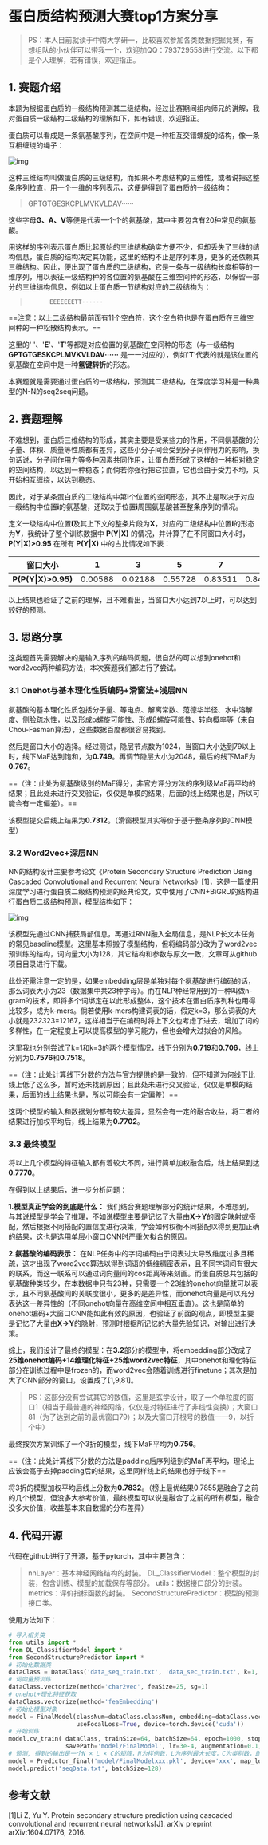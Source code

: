 # 蛋白质结构预测大赛top1方案分享

>PS：本人目前就读于中南大学研一，比较喜欢参加各类数据挖掘竞赛，有想组队的小伙伴可以带我一个，欢迎加QQ：793729558进行交流。以下都是个人理解，若有错误，欢迎指正。

## 1. 赛题介绍

本题为根据蛋白质的一级结构预测其二级结构，经过比赛期间组内师兄的讲解，我对蛋白质一级结构二级结构的理解如下，如有错误，欢迎指正。

蛋白质可以看成是一条氨基酸序列，在空间中是一种相互交错螺旋的结构，像一条互相缠绕的绳子：

![img](https://github.com/wudejian789/2020TIANCHI-ProteinSecondaryStructurePrediction-TOP1/blob/master/images/fig1.png)

这种三维结构叫做蛋白质的三级结构，而如果不考虑结构的三维性，或者说把这整条序列拉直，用一个一维的序列表示，这便是得到了蛋白质的一级结构：

>GPTGTGESKCPLMVKVLDAV······

这些字母**G、A、V**等便是代表一个个的氨基酸，其中主要包含有20种常见的氨基酸。

用这样的序列表示蛋白质比起原始的三维结构确实方便不少，但却丢失了三维的结构信息，蛋白质的结构决定其功能，这里的结构不止是序列本身，更多的还依赖其三维结构。因此，便出现了蛋白质的二级结构，它是一条与一级结构长度相等的一维序列，用以表征一级结构种的各位置的氨基酸在三维空间种的形态，以保留一部分的三维结构信息，例如以上蛋白质一节结构对应的二级结构为：

>           EEEEEEETT······

==注意：以上二级结构最前面有11个空白符，这个空白符也是在蛋白质在三维空间种的一种松散结构表示。==

这里的' '、'**E**'、'**T**'等都是对应位置的氨基酸在空间种的形态（与一级结构 **GPTGTGESKCPLMVKVLDAV······** 是一一对应的），例如'**T**'代表的就是该位置的氨基酸在空间中是一种**氢键转折**的形态。

本赛题就是需要通过蛋白质的一级结构，预测其二级结构，在深度学习种是一种典型的N-N的seq2seq问题。

## 2. 赛题理解

不难想到，蛋白质三维结构的形成，其实主要是受某些力的作用，不同氨基酸的分子量、体积、质量等性质都有差异，这些小分子间会受到分子间作用力的影响，换句话说，分子间作用力等多种因素共同作用，让蛋白质形成了这样的一种相对稳定的空间结构，以达到一种稳态；而倘若你强行把它拉直，它也会由于受力不均，又开始相互缠绕，以达到稳态。

因此，对于某条蛋白质的二级结构中第**i**个位置的空间形态，其不止是取决于对应一级结构中位置**i**的氨基酸，还取决于位置**i**周围氨基酸甚至整条序列的情况。

定义一级结构中位置**i**及其上下文的整条片段为**X**，对应的二级结构中位置**i**的形态为**Y**，我统计了整个训练数据中 **P(Y|X)** 的情况，并计算了在不同窗口大小时，**P(Y|X)>0.95** 在所有 **P(Y|X)** 中的占比情况如下表：

窗口大小|1|3|5|7|9|13|…
:-:|:-:|:-:|:-:|:-:|:-:|:-:|:-:
**P(P(Y\|X)>0.95)**|0.00588|0.02188|0.55728|0.83511|0.84413|0.85431|…

以上结果也验证了之前的理解，且不难看出，当窗口大小达到**7**以上时，可以达到较好的预测。

## 3. 思路分享
这类题首先需要解决的是输入序列的编码问题，很自然的可以想到onehot和word2vec两种编码方法，本次赛题我们都进行了尝试。

### 3.1 Onehot与基本理化性质编码+滑窗法+浅层NN
氨基酸的基本理化性质包括分子量、等电点、解离常数、范德华半径、水中溶解度、侧脸疏水性，以及形成α螺旋可能性、形成β螺旋可能性、转向概率等（来自Chou-Fasman算法），这些数据百度都很容易找到。

然后是窗口大小的选择。经过测试，隐层节点数为1024，当窗口大小达到79以上时，线下MaF达到饱和，为**0.749**。再调节隐层大小为2048，最后的线下MaF为**0.767**。

==（注：此处为氨基酸级别的MaF得分，非官方评分方法的序列级MaF再平均的结果；且此处未进行交叉验证，仅仅是单模的结果，后面的线上结果也是，所以可能会有一定偏差）。==

该模型提交后线上结果为**0.7312**。（滑窗模型其实等价于基于整条序列的CNN模型）

### 3.2 Word2vec+深层NN
NN的结构设计主要参考论文《Protein Secondary Structure Prediction Using Cascaded Convolutional and Recurrent Neural Networks》[1]，这是一篇使用深度学习进行蛋白质二级结构预测的经典论文，文中使用了CNN+BiGRU的结构进行蛋白质二级结构预测，模型结构如下：

![img](https://github.com/wudejian789/2020TIANCHI-ProteinSecondaryStructurePrediction-TOP1/blob/master/images/fig2.png)

该模型先通过CNN捕获局部信息，再通过RNN融入全局信息，是NLP长文本任务的常见baseline模型。这里基本照搬了模型结构，但将编码部分改为了word2vec预训练的结构，词向量大小为128，其它结构和参数与原文一致，文章可从github项目目录进行下载。

此处还需注意一定的是，如果embedding层是单独对每个氨基酸进行编码的话，那么词表大小为23（数据集中共23种字母）。而在NLP种经常用到的一种叫做n-gram的技术，即将多个词绑定在以此形成整体，这个技术在蛋白质序列种也用得比较多，成为k-mers。倘若使用k-mers构建词表的话，假定k=3，那么词表的大小就是23*23*23=12167，这样相当于在编码时将上下文也考虑了进去，增加了词的多样性，在一定程度上可以提高模型的学习能力，但也会增大过拟合的风险。

这里我也分别尝试了k=1和k=3的两个模型情况，线下分别为**0.719**和**0.706**，线上分别为**0.7576**和**0.7518**。

==（注：此处计算线下分数的方法与官方提供的是一致的，但不知道为何线下比线上低了这么多，暂时还未找到原因；且此处未进行交叉验证，仅仅是单模的结果，后面的线上结果也是，所以可能会有一定偏差）==

这两个模型的输入和数据划分都有较大差异，显然会有一定的融合收益，将二者的结果进行加权平均后，线上结果为**0.7702**。

### 3.3 最终模型
将以上几个模型的特征输入都有着较大不同，进行简单加权融合后，线上结果到达**0.7770**。

在得到以上结果后，进一步分析问题：

**1.模型真正学会的到底是什么：** 我们结合赛题理解部分的统计结果，不难想到，与其说模型是学会了推理，不如说模型主要是记忆了大量由**X->Y**的固定映射或搭配，然后根据不同搭配的置信度进行决策，学会如何权衡不同搭配以得到更加正确的结果，这也是选用单层小窗口CNN时严重欠拟合的原因。

**2.氨基酸的编码表示：** 在NLP任务中的字词编码由于词表过大导致维度过多且稀疏，这才出现了word2vec算法以得到词语的低维稠密表示，且不同字词间有很大的联系，而这一联系可以通过词向量间的cos距离等来刻画。而蛋白质总共包括的氨基酸种类较少，在本数据中只有23种，只需要一个23维的onehot向量就可以表示，且不同氨基酸间的关联度很小，更多的是差异性，而onehot向量是可以充分表达这一差异性的（不同onehot向量在高维空间中相互垂直）。这也是简单的onehot编码+大窗口CNN能如此有效的原因，也验证了前面的观点，即模型主要是记忆了大量由**X->Y**的隐射，预测时根据所记忆的大量先验知识，对输出进行决策。

综上，我们设计了最终的模型：在**3.2**部分的模型中，将embedding部分改成了**25维onehot编码+14维理化特征+25维word2vec特征**，其中onehot和理化特征部分在训练过程中是frozen的，而word2vec会随着训练进行finetune；其次是加大了CNN部分的窗口，设置成了[1,9,81]。

>PS：这部分没有尝试其它的数值，这里是玄学设计，取了一个单粒度的窗口1（相当于最普通的神经网络，仅仅是对特征进行了非线性变换）；大窗口81（为了达到之前的最优窗口79）；以及大窗口开根号的数值——9，以折个中）

最终按次方案训练了一个3折的模型，线下MaF平均为**0.756**。

==（注：此处计算线下分数的方法是padding后序列级别的MaF再平均，理论上应该会高于去掉padding后的结果，这里同样线上的结果也好于线下==

将3折的模型加权平均后线上分数为**0.7832**。（榜上最优结果0.7855是融合了之前的几个模型，但没多大参考价值，最终模型可以说是融合了之前的所有模型，融合没多大价值，收益基本来自数据的分布差异）

## 4. 代码开源
代码在github进行了开源，基于pytorch，其中主要包含：
>nnLayer：基本神经网络结构的封装。
>DL_ClassifierModel：整个模型的封装，包含训练、模型的加载保存等部分。
>utils：数据接口部分的封装。
>metrics：评价指标函数的封装。
>SecondStructurePredictor：模型的预测接口类。

使用方法如下：
```python
# 导入相关类
from utils import *
from DL_ClassifierModel import *
from SecondStructurePredictor import *
# 初始化数据类
dataClass = DataClass('data_seq_train.txt', 'data_sec_train.txt', k=1, validSize=0.3, minCount=0)
# 词向量预训练
dataClass.vectorize(method='char2vec', feaSize=25, sg=1)
# onehot+理化特征获取
dataClass.vectorize(method='feaEmbedding')
# 初始化模型对象
model = FinalModel(classNum=dataClass.classNum, embedding=dataClass.vector['embedding'], feaEmbedding=dataClass.vector['feaEmbedding'], 
                   useFocalLoss=True, device=torch.device('cuda'))
# 开始训练
model.cv_train( dataClass, trainSize=64, batchSize=64, epoch=1000, stopRounds=100, earlyStop=30, saveRounds=1,
                savePath='model/FinalModel', lr=3e-4, augmentation=0.1, kFold=3)
# 预测, 得到的输出是一个N × L × C的矩阵，N为样例数，L为序列最大长度，C为类别数，即得到的是各序列各位置得到各类别上的概率。
model = Predictor_final('model/FinalModelxxx.pkl', device='xxx', map_location='xxx')
model.predict('seqData.txt', batchSize=128)
```

## 参考文献
[1]Li Z, Yu Y. Protein secondary structure prediction using cascaded convolutional and recurrent neural networks[J]. arXiv preprint arXiv:1604.07176, 2016.